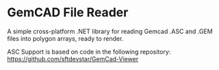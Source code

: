 # GemCAD File Reader
A simple cross-platform .NET library for reading Gemcad .ASC and .GEM files into polygon arrays, ready to render.

ASC Support is based on code in the following repository: https://github.com/sftdevstar/GemCad-Viewer
